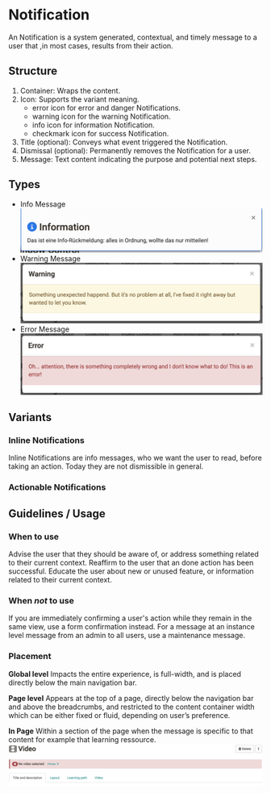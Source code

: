 # Notification

An Notification is a system generated, contextual, and timely message to a user that ,in most cases, results from their action.

## Structure

1. Container: Wraps the content.
2. Icon: Supports the variant meaning.
    * error icon for error and danger Notifications.
    * warning icon for the warning Notification.
    * info icon for information Notification.
    * checkmark icon for success Notification.
8. Title (optional): Conveys what event triggered the Notification.
9. Dismissal (optional): Permanently removes the Notification for a user.
10. Message: Text content indicating the purpose and potential next steps.

## Types

* Info Message
 ![Notification messages](assets/alert-info.png)
* Warning Message
![Notification messages](assets/alert-warning.jpg)
* Error Message
![Notification messages](assets/alert-error.jpg)

## Variants

### Inline Notifications

Inline Notifications are info messages, who we want the user to read, before taking an action. Today they are not dismissible in general.

### Actionable Notifications



## Guidelines / Usage

### When to use

Advise the user that they should be aware of, or address something related to their current context.
Reaffirm to the user that an done action has been successful.
Educate the user about new or unused feature, or information related to their current context.


### When _not_ to use

If you are immediately confirming a user's action while they remain in the same view, use a form confirmation instead.
For a message at an instance level message from an admin to all users, use a maintenance message.

### Placement

**Global level**
Impacts the entire experience, is full-width, and is placed directly below the main navigation bar. 

**Page level**
Appears at the top of a page, directly below the navigation bar and above the breadcrumbs, and restricted to the content container width which can be either fixed or fluid, depending on user’s preference.

**In Page**
Within a section of the page when the message is specific to that content for example that learning ressource.
![Notification messages](assets/alert-error-inpage.jpg)
